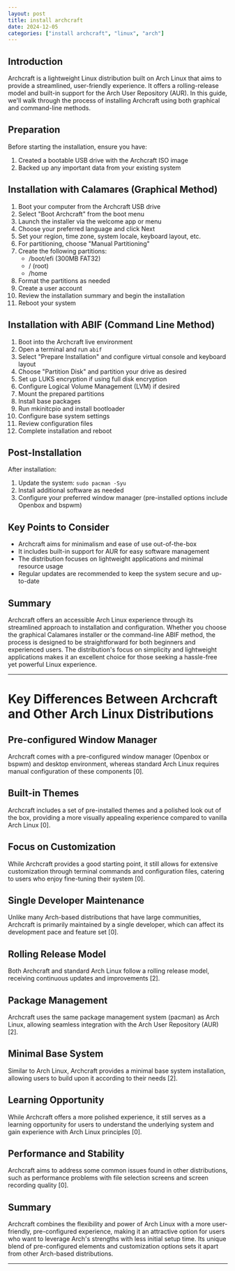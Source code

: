 ```yaml
---
layout: post
title: install archcraft
date: 2024-12-05
categories: ["install archcraft", "linux", "arch"]
---
```



## Introduction

Archcraft is a lightweight Linux distribution built on Arch Linux that aims to provide a streamlined, user-friendly experience. It offers a rolling-release model and built-in support for the Arch User Repository (AUR). In this guide, we'll walk through the process of installing Archcraft using both graphical and command-line methods.

## Preparation

Before starting the installation, ensure you have:

1. Created a bootable USB drive with the Archcraft ISO image
2. Backed up any important data from your existing system

## Installation with Calamares (Graphical Method)

1. Boot your computer from the Archcraft USB drive
2. Select "Boot Archcraft" from the boot menu
3. Launch the installer via the welcome app or menu
4. Choose your preferred language and click Next
5. Set your region, time zone, system locale, keyboard layout, etc.
6. For partitioning, choose "Manual Partitioning"
7. Create the following partitions:
   - /boot/efi (300MB FAT32)
   - / (root) 
   - /home
8. Format the partitions as needed
9. Create a user account
10. Review the installation summary and begin the installation
11. Reboot your system

## Installation with ABIF (Command Line Method)

1. Boot into the Archcraft live environment
2. Open a terminal and run `abif`
3. Select "Prepare Installation" and configure virtual console and keyboard layout
4. Choose "Partition Disk" and partition your drive as desired
5. Set up LUKS encryption if using full disk encryption
6. Configure Logical Volume Management (LVM) if desired
7. Mount the prepared partitions
8. Install base packages
9. Run mkinitcpio and install bootloader
10. Configure base system settings
11. Review configuration files
12. Complete installation and reboot

## Post-Installation

After installation:

1. Update the system: `sudo pacman -Syu`
2. Install additional software as needed
3. Configure your preferred window manager (pre-installed options include Openbox and bspwm)

## Key Points to Consider

- Archcraft aims for minimalism and ease of use out-of-the-box
- It includes built-in support for AUR for easy software management
- The distribution focuses on lightweight applications and minimal resource usage
- Regular updates are recommended to keep the system secure and up-to-date

## Summary

Archcraft offers an accessible Arch Linux experience through its streamlined approach to installation and configuration. Whether you choose the graphical Calamares installer or the command-line ABIF method, the process is designed to be straightforward for both beginners and experienced users. The distribution's focus on simplicity and lightweight applications makes it an excellent choice for those seeking a hassle-free yet powerful Linux experience.


---

# Key Differences Between Archcraft and Other Arch Linux Distributions

## Pre-configured Window Manager

Archcraft comes with a pre-configured window manager (Openbox or bspwm) and desktop environment, whereas standard Arch Linux requires manual configuration of these components [0].

## Built-in Themes

Archcraft includes a set of pre-installed themes and a polished look out of the box, providing a more visually appealing experience compared to vanilla Arch Linux [0].

## Focus on Customization

While Archcraft provides a good starting point, it still allows for extensive customization through terminal commands and configuration files, catering to users who enjoy fine-tuning their system [0].

## Single Developer Maintenance

Unlike many Arch-based distributions that have large communities, Archcraft is primarily maintained by a single developer, which can affect its development pace and feature set [0].

## Rolling Release Model

Both Archcraft and standard Arch Linux follow a rolling release model, receiving continuous updates and improvements [2].

## Package Management

Archcraft uses the same package management system (pacman) as Arch Linux, allowing seamless integration with the Arch User Repository (AUR) [2].

## Minimal Base System

Similar to Arch Linux, Archcraft provides a minimal base system installation, allowing users to build upon it according to their needs [2].

## Learning Opportunity

While Archcraft offers a more polished experience, it still serves as a learning opportunity for users to understand the underlying system and gain experience with Arch Linux principles [0].

## Performance and Stability

Archcraft aims to address some common issues found in other distributions, such as performance problems with file selection screens and screen recording quality [0].

## Summary

Archcraft combines the flexibility and power of Arch Linux with a more user-friendly, pre-configured experience, making it an attractive option for users who want to leverage Arch's strengths with less initial setup time. Its unique blend of pre-configured elements and customization options sets it apart from other Arch-based distributions.


---

